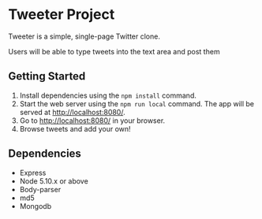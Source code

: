 # Tweeter Project

Tweeter is a simple, single-page Twitter clone.

Users will be able to type tweets into the text area and post them 

## Getting Started

1. Install dependencies using the `npm install` command.
2. Start the web server using the `npm run local` command. The app will be served at <http://localhost:8080/>.
3. Go to <http://localhost:8080/> in your browser.
4. Browse tweets and add your own!

## Dependencies

- Express
- Node 5.10.x or above
- Body-parser
- md5
- Mongodb
